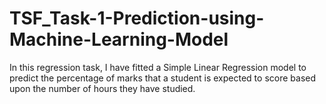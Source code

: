 # TSF_Task-1-Prediction-using-Machine-Learning-Model
In this regression task, I have fitted a Simple Linear Regression model to predict the percentage of marks that a student is expected to score based upon the number of hours they have studied. 

